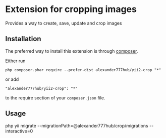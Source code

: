 Extension for cropping images
=============================
Provides a way to create, save, update and crop images

Installation
------------

The preferred way to install this extension is through [composer](http://getcomposer.org/download/).

Either run

```
php composer.phar require --prefer-dist alexander777hub/yii2-crop "*"
```

or add

```
"alexander777hub/yii2-crop": "*"
```

to the require section of your `composer.json` file.


Usage
-----


php yii migrate --migrationPath=@alexander777hub/crop/migrations --interactive=0